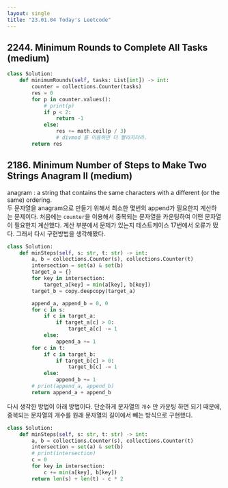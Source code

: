 ```yaml
---
layout: single
title: "23.01.04 Today's Leetcode"
---
```


## 2244. Minimum Rounds to Complete All Tasks (medium)

```python
class Solution:
    def minimumRounds(self, tasks: List[int]) -> int:
        counter = collections.Counter(tasks)
        res = 0
        for p in counter.values():
            # print(p)
            if p < 2:
                return -1
            else:
                res += math.ceil(p / 3)
                # divmod 를 이용하면 더 빨라지더라.
        return res     
```

## 2186. Minimum Number of Steps to Make Two Strings Anagram II (medium)

anagram : a string that contains the same characters with a different (or the same) ordering.  
두 문자열을 anagram으로 만들기 위해서 최소한 몇번의 append가 필요한지 계산하는 문제이다.
처음에는 `counter`을 이용해서 중복되는 문자열을 카운팅하여 어떤 문자열이 필요한지 계산했다.
계산 부분에서 문제가 있는지 테스트케이스 17번에서 오류가 떴다. 그래서 다시 구현방법을 생각해봤다.

```python
class Solution:    
    def minSteps(self, s: str, t: str) -> int:
        a, b = collections.Counter(s), collections.Counter(t)
        intersection = set(a) & set(b)
        target_a = {}
        for key in intersection:
            target_a[key] = min(a[key], b[key])
        target_b = copy.deepcopy(target_a)

        append_a, append_b = 0, 0
        for c in s:
            if c in target_a:
                if target_a[c] > 0:
                    target_a[c] -= 1
            else:
                append_a += 1
        for c in t:
            if c in target_b:
                if target_b[c] > 0:
                    target_b[c] -= 1
            else:
                append_b += 1
        # print(append_a, append_b)
        return append_a + append_b
```

다시 생각한 방법이 아래 방법이다. 단순하게 문자열의 `개수` 만 카운팅 하면 되기 때문에,
중복되는 문자열의 개수를 원래 문자열의 길이에서 빼는 방식으로 구현했다.

```python
class Solution:    
    def minSteps(self, s: str, t: str) -> int:
        a, b = collections.Counter(s), collections.Counter(t)
        intersection = set(a) & set(b)
        # print(intersection)
        c = 0 
        for key in intersection:
            c += min(a[key], b[key])
        return len(s) + len(t) - c * 2
```

